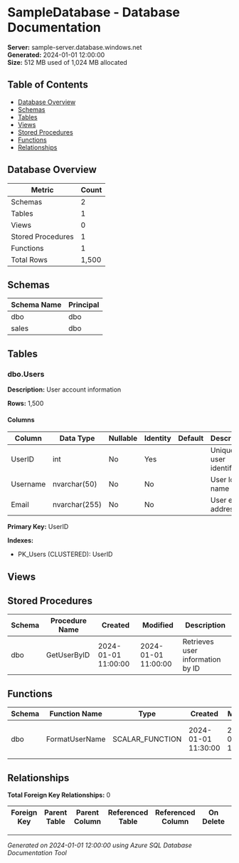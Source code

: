 # SampleDatabase - Database Documentation

**Server:** sample-server.database.windows.net  
**Generated:** 2024-01-01 12:00:00  
**Size:** 512 MB used of 1,024 MB allocated

## Table of Contents
- [Database Overview](#database-overview)
- [Schemas](#schemas)
- [Tables](#tables)
- [Views](#views)
- [Stored Procedures](#stored-procedures)
- [Functions](#functions)
- [Relationships](#relationships)

## Database Overview

| Metric | Count |
|--------|-------|
| Schemas | 2 |
| Tables | 1 |
| Views | 0 |
| Stored Procedures | 1 |
| Functions | 1 |
| Total Rows | 1,500 |

## Schemas

| Schema Name | Principal |
|-------------|-----------|
| dbo | dbo |
| sales | dbo |


## Tables


### dbo.Users


**Description:** User account information


**Rows:** 1,500

#### Columns

| Column | Data Type | Nullable | Identity | Default | Description |
|--------|-----------|----------|----------|---------|-------------|
| UserID | int | No | Yes |  | Unique user identifier |
| Username | nvarchar(50) | No | No |  | User login name |
| Email | nvarchar(255) | No | No |  | User email address |



**Primary Key:** UserID





**Indexes:**
- PK_Users (CLUSTERED): UserID





## Views



## Stored Procedures

| Schema | Procedure Name | Created | Modified | Description |
|--------|----------------|---------|----------|-------------|
| dbo | GetUserByID | 2024-01-01 11:00:00 | 2024-01-01 11:00:00 | Retrieves user information by ID |


## Functions

| Schema | Function Name | Type | Created | Modified | Description |
|--------|---------------|------|---------|----------|-------------|
| dbo | FormatUserName | SCALAR_FUNCTION | 2024-01-01 11:30:00 | 2024-01-01 11:30:00 | Formats user display name |


## Relationships

**Total Foreign Key Relationships:** 0

| Foreign Key | Parent Table | Parent Column | Referenced Table | Referenced Column | On Delete | On Update |
|-------------|--------------|---------------|------------------|-------------------|-----------|-----------|


---
*Generated on 2024-01-01 12:00:00 using Azure SQL Database Documentation Tool*